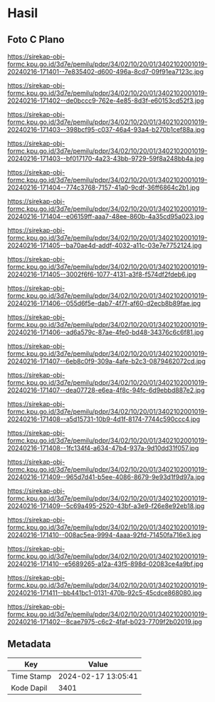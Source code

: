 # Hasil

## Foto C Plano

https://sirekap-obj-formc.kpu.go.id/3d7e/pemilu/pdpr/34/02/10/20/01/3402102001019-20240216-171401--7e835402-d600-496a-8cd7-09f91ea7123c.jpg

https://sirekap-obj-formc.kpu.go.id/3d7e/pemilu/pdpr/34/02/10/20/01/3402102001019-20240216-171402--de0bccc9-762e-4e85-8d3f-e60153cd52f3.jpg

https://sirekap-obj-formc.kpu.go.id/3d7e/pemilu/pdpr/34/02/10/20/01/3402102001019-20240216-171403--398bcf95-c037-46a4-93a4-b270b1cef88a.jpg

https://sirekap-obj-formc.kpu.go.id/3d7e/pemilu/pdpr/34/02/10/20/01/3402102001019-20240216-171403--bf017170-4a23-43bb-9729-59f8a248bb4a.jpg

https://sirekap-obj-formc.kpu.go.id/3d7e/pemilu/pdpr/34/02/10/20/01/3402102001019-20240216-171404--774c3768-7157-41a0-9cdf-36ff6864c2b1.jpg

https://sirekap-obj-formc.kpu.go.id/3d7e/pemilu/pdpr/34/02/10/20/01/3402102001019-20240216-171404--e06159ff-aaa7-48ee-860b-4a35cd95a023.jpg

https://sirekap-obj-formc.kpu.go.id/3d7e/pemilu/pdpr/34/02/10/20/01/3402102001019-20240216-171405--ba70ae4d-addf-4032-a11c-03e7e7752124.jpg

https://sirekap-obj-formc.kpu.go.id/3d7e/pemilu/pdpr/34/02/10/20/01/3402102001019-20240216-171405--3002f6f6-1077-4131-a3f8-f574df2fdeb6.jpg

https://sirekap-obj-formc.kpu.go.id/3d7e/pemilu/pdpr/34/02/10/20/01/3402102001019-20240216-171406--055d6f5e-dab7-4f7f-af60-d2ecb8b89fae.jpg

https://sirekap-obj-formc.kpu.go.id/3d7e/pemilu/pdpr/34/02/10/20/01/3402102001019-20240216-171406--ad6a579c-87ae-4fe0-bd48-34376c6c6f81.jpg

https://sirekap-obj-formc.kpu.go.id/3d7e/pemilu/pdpr/34/02/10/20/01/3402102001019-20240216-171407--6eb8c0f9-309a-4afe-b2c3-0879462072cd.jpg

https://sirekap-obj-formc.kpu.go.id/3d7e/pemilu/pdpr/34/02/10/20/01/3402102001019-20240216-171407--dea07728-e6ea-4f8c-94fc-6d9ebbd887e2.jpg

https://sirekap-obj-formc.kpu.go.id/3d7e/pemilu/pdpr/34/02/10/20/01/3402102001019-20240216-171408--a5d15731-10b9-4d1f-8174-7744c590ccc4.jpg

https://sirekap-obj-formc.kpu.go.id/3d7e/pemilu/pdpr/34/02/10/20/01/3402102001019-20240216-171408--1fc134f4-a634-47b4-937a-9d10dd31f057.jpg

https://sirekap-obj-formc.kpu.go.id/3d7e/pemilu/pdpr/34/02/10/20/01/3402102001019-20240216-171409--965d7d41-b5ee-4086-8679-9e93d1f9d97a.jpg

https://sirekap-obj-formc.kpu.go.id/3d7e/pemilu/pdpr/34/02/10/20/01/3402102001019-20240216-171409--5c69a495-2520-43bf-a3e9-f26e8e92eb18.jpg

https://sirekap-obj-formc.kpu.go.id/3d7e/pemilu/pdpr/34/02/10/20/01/3402102001019-20240216-171410--008ac5ea-9994-4aaa-92fd-71450fa716e3.jpg

https://sirekap-obj-formc.kpu.go.id/3d7e/pemilu/pdpr/34/02/10/20/01/3402102001019-20240216-171410--e5689265-a12a-43f5-898d-02083ce4a9bf.jpg

https://sirekap-obj-formc.kpu.go.id/3d7e/pemilu/pdpr/34/02/10/20/01/3402102001019-20240216-171411--bb441bc1-0131-470b-92c5-45cdce868080.jpg

https://sirekap-obj-formc.kpu.go.id/3d7e/pemilu/pdpr/34/02/10/20/01/3402102001019-20240216-171402--8cae7975-c6c2-4faf-b023-7709f2b02019.jpg


## Metadata

| Key        | Value               |
| ---------- | ------------------- |
| Time Stamp | 2024-02-17 13:05:41 |
| Kode Dapil | 3401                |



